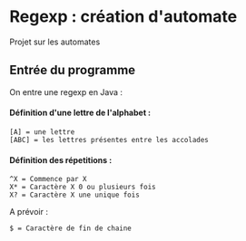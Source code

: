 # Regexp : création d'automate

Projet sur les automates

## Entrée du programme
 On entre une regexp en Java :
 
#### Définition d'une lettre de l'alphabet :
	[A] = une lettre
	[ABC] = les lettres présentes entre les accolades
 
#### Définition des répetitions :
	^X = Commence par X
	X* = Caractère X 0 ou plusieurs fois
	X? = Caractère X une unique fois
	
	
A prévoir :
	
	$ = Caractère de fin de chaine
 
 
 
 
